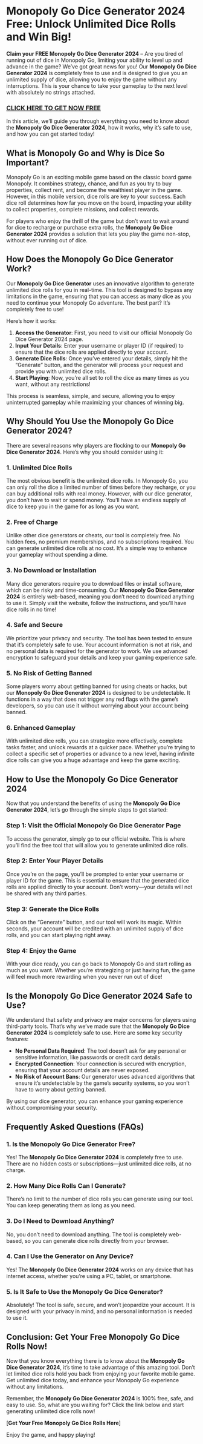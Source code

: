# Monopoly Go Dice Generator 2024 Free: Unlock Unlimited Dice Rolls and Win Big!

**Claim your FREE Monopoly Go Dice Generator 2024** – Are you tired of running out of dice in Monopoly Go, limiting your ability to level up and advance in the game? We’ve got great news for you! Our **Monopoly Go Dice Generator 2024** is completely free to use and is designed to give you an unlimited supply of dice, allowing you to enjoy the game without any interruptions. This is your chance to take your gameplay to the next level with absolutely no strings attached.

### [CLICK HERE TO GET NOW FREE](https://freeforyou.xyz/monopoly/go/)

In this article, we’ll guide you through everything you need to know about the **Monopoly Go Dice Generator 2024**, how it works, why it’s safe to use, and how you can get started today!

## What is Monopoly Go and Why is Dice So Important?

Monopoly Go is an exciting mobile game based on the classic board game Monopoly. It combines strategy, chance, and fun as you try to buy properties, collect rent, and become the wealthiest player in the game. However, in this mobile version, dice rolls are key to your success. Each dice roll determines how far you move on the board, impacting your ability to collect properties, complete missions, and collect rewards.

For players who enjoy the thrill of the game but don’t want to wait around for dice to recharge or purchase extra rolls, the **Monopoly Go Dice Generator 2024** provides a solution that lets you play the game non-stop, without ever running out of dice.

## How Does the Monopoly Go Dice Generator Work?

Our **Monopoly Go Dice Generator** uses an innovative algorithm to generate unlimited dice rolls for you in real-time. This tool is designed to bypass any limitations in the game, ensuring that you can access as many dice as you need to continue your Monopoly Go adventure. The best part? It’s completely free to use!

Here’s how it works:

1. **Access the Generator**: First, you need to visit our official Monopoly Go Dice Generator 2024 page.
2. **Input Your Details**: Enter your username or player ID (if required) to ensure that the dice rolls are applied directly to your account.
3. **Generate Dice Rolls**: Once you’ve entered your details, simply hit the “Generate” button, and the generator will process your request and provide you with unlimited dice rolls.
4. **Start Playing**: Now, you’re all set to roll the dice as many times as you want, without any restrictions!

This process is seamless, simple, and secure, allowing you to enjoy uninterrupted gameplay while maximizing your chances of winning big.

## Why Should You Use the Monopoly Go Dice Generator 2024?

There are several reasons why players are flocking to our **Monopoly Go Dice Generator 2024**. Here’s why you should consider using it:

### 1. **Unlimited Dice Rolls**
The most obvious benefit is the unlimited dice rolls. In Monopoly Go, you can only roll the dice a limited number of times before they recharge, or you can buy additional rolls with real money. However, with our dice generator, you don’t have to wait or spend money. You’ll have an endless supply of dice to keep you in the game for as long as you want.

### 2. **Free of Charge**
Unlike other dice generators or cheats, our tool is completely free. No hidden fees, no premium memberships, and no subscriptions required. You can generate unlimited dice rolls at no cost. It’s a simple way to enhance your gameplay without spending a dime.

### 3. **No Download or Installation**
Many dice generators require you to download files or install software, which can be risky and time-consuming. Our **Monopoly Go Dice Generator 2024** is entirely web-based, meaning you don’t need to download anything to use it. Simply visit the website, follow the instructions, and you’ll have dice rolls in no time!

### 4. **Safe and Secure**
We prioritize your privacy and security. The tool has been tested to ensure that it’s completely safe to use. Your account information is not at risk, and no personal data is required for the generator to work. We use advanced encryption to safeguard your details and keep your gaming experience safe.

### 5. **No Risk of Getting Banned**
Some players worry about getting banned for using cheats or hacks, but our **Monopoly Go Dice Generator 2024** is designed to be undetectable. It functions in a way that does not trigger any red flags with the game’s developers, so you can use it without worrying about your account being banned.

### 6. **Enhanced Gameplay**
With unlimited dice rolls, you can strategize more effectively, complete tasks faster, and unlock rewards at a quicker pace. Whether you’re trying to collect a specific set of properties or advance to a new level, having infinite dice rolls can give you a huge advantage and keep the game exciting.

## How to Use the Monopoly Go Dice Generator 2024

Now that you understand the benefits of using the **Monopoly Go Dice Generator 2024**, let’s go through the simple steps to get started:

### Step 1: Visit the Official Monopoly Go Dice Generator Page
To access the generator, simply go to our official website. This is where you’ll find the free tool that will allow you to generate unlimited dice rolls.

### Step 2: Enter Your Player Details
Once you’re on the page, you’ll be prompted to enter your username or player ID for the game. This is essential to ensure that the generated dice rolls are applied directly to your account. Don’t worry—your details will not be shared with any third parties.

### Step 3: Generate the Dice Rolls
Click on the “Generate” button, and our tool will work its magic. Within seconds, your account will be credited with an unlimited supply of dice rolls, and you can start playing right away.

### Step 4: Enjoy the Game
With your dice ready, you can go back to Monopoly Go and start rolling as much as you want. Whether you’re strategizing or just having fun, the game will feel much more rewarding when you never run out of dice!

## Is the Monopoly Go Dice Generator 2024 Safe to Use?

We understand that safety and privacy are major concerns for players using third-party tools. That’s why we’ve made sure that the **Monopoly Go Dice Generator 2024** is completely safe to use. Here are some key security features:

- **No Personal Data Required**: The tool doesn’t ask for any personal or sensitive information, like passwords or credit card details.
- **Encrypted Connection**: Your connection is secured with encryption, ensuring that your account details are never exposed.
- **No Risk of Account Bans**: Our generator uses advanced algorithms that ensure it’s undetectable by the game’s security systems, so you won’t have to worry about getting banned.

By using our dice generator, you can enhance your gaming experience without compromising your security.

## Frequently Asked Questions (FAQs)

### 1. **Is the Monopoly Go Dice Generator Free?**
Yes! The **Monopoly Go Dice Generator 2024** is completely free to use. There are no hidden costs or subscriptions—just unlimited dice rolls, at no charge.

### 2. **How Many Dice Rolls Can I Generate?**
There’s no limit to the number of dice rolls you can generate using our tool. You can keep generating them as long as you need.

### 3. **Do I Need to Download Anything?**
No, you don’t need to download anything. The tool is completely web-based, so you can generate dice rolls directly from your browser.

### 4. **Can I Use the Generator on Any Device?**
Yes! The **Monopoly Go Dice Generator 2024** works on any device that has internet access, whether you’re using a PC, tablet, or smartphone.

### 5. **Is It Safe to Use the Monopoly Go Dice Generator?**
Absolutely! The tool is safe, secure, and won’t jeopardize your account. It is designed with your privacy in mind, and no personal information is needed to use it.

## Conclusion: Get Your Free Monopoly Go Dice Rolls Now!

Now that you know everything there is to know about the **Monopoly Go Dice Generator 2024**, it’s time to take advantage of this amazing tool. Don’t let limited dice rolls hold you back from enjoying your favorite mobile game. Get unlimited dice today, and enhance your Monopoly Go experience without any limitations.

Remember, the **Monopoly Go Dice Generator 2024** is 100% free, safe, and easy to use. So, what are you waiting for? Click the link below and start generating unlimited dice rolls now!

[**Get Your Free Monopoly Go Dice Rolls Here**]

Enjoy the game, and happy playing!

